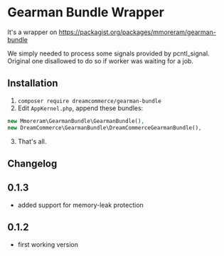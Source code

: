 Gearman Bundle Wrapper
==========================

It's a wrapper on https://packagist.org/packages/mmoreram/gearman-bundle

We simply needed to process some signals provided by pcntl_signal. Original one disallowed to do so if worker was
waiting for a job.

## Installation

1. ``composer require dreamcommerce/gearman-bundle``
2. Edit ``AppKernel.php``, append these bundles:
```php
new Mmoreram\GearmanBundle\GearmanBundle(),
new DreamCommerce\GearmanBundle\DreamCommerceGearmanBundle(), 
```
3. That's all.

## Changelog

## 0.1.3
- added support for memory-leak protection

## 0.1.2
- first working version